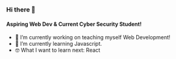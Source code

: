 ### Hi there 👋

#### Aspiring Web Dev & Current Cyber Security Student!

- 🔭 I’m currently working on teaching myself Web Development!
- 🌱 I’m currently learning Javascript.
- 🤓 What I want to learn next: React


<!--
- 📫 How to reach me: Twitter.
- ⚡ Fun fact: 

#### Socials
- [Instagram]()
- [Twitter]()

**JaackDev/jaackdev** is a ✨ _special_ ✨ repository because its `README.md` (this file) appears on your GitHub profile.

Here are some ideas to get you started:

- 🔭 I’m currently working on ...
- 🌱 I’m currently learning ...
- 👯 I’m looking to collaborate on ...
- 🤔 I’m looking for help with ...
- 💬 Ask me about ...
- 📫 How to reach me: ...
- 😄 Pronouns: He/Him
- ⚡ Fun fact: ...
-->

